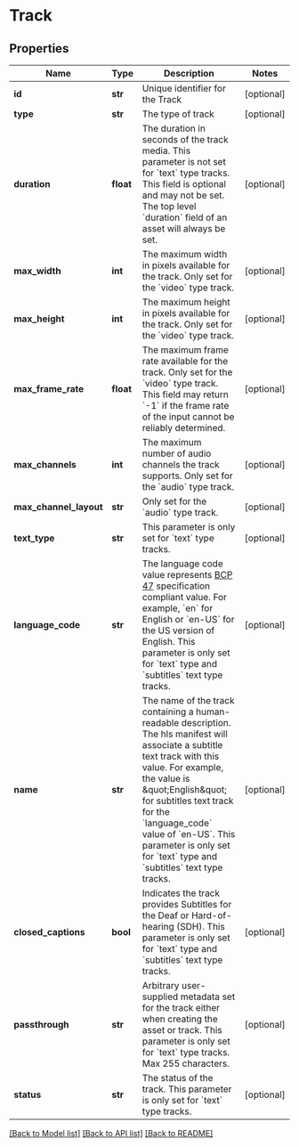 # Track

## Properties
Name | Type | Description | Notes
------------ | ------------- | ------------- | -------------
**id** | **str** | Unique identifier for the Track | [optional] 
**type** | **str** | The type of track | [optional] 
**duration** | **float** | The duration in seconds of the track media. This parameter is not set for &#x60;text&#x60; type tracks. This field is optional and may not be set. The top level &#x60;duration&#x60; field of an asset will always be set. | [optional] 
**max_width** | **int** | The maximum width in pixels available for the track. Only set for the &#x60;video&#x60; type track. | [optional] 
**max_height** | **int** | The maximum height in pixels available for the track. Only set for the &#x60;video&#x60; type track. | [optional] 
**max_frame_rate** | **float** | The maximum frame rate available for the track. Only set for the &#x60;video&#x60; type track. This field may return &#x60;-1&#x60; if the frame rate of the input cannot be reliably determined. | [optional] 
**max_channels** | **int** | The maximum number of audio channels the track supports. Only set for the &#x60;audio&#x60; type track. | [optional] 
**max_channel_layout** | **str** | Only set for the &#x60;audio&#x60; type track. | [optional] 
**text_type** | **str** | This parameter is only set for &#x60;text&#x60; type tracks. | [optional] 
**language_code** | **str** | The language code value represents [BCP 47](https://tools.ietf.org/html/bcp47) specification compliant value. For example, &#x60;en&#x60; for English or &#x60;en-US&#x60; for the US version of English. This parameter is only set for &#x60;text&#x60; type and &#x60;subtitles&#x60; text type tracks. | [optional] 
**name** | **str** | The name of the track containing a human-readable description. The hls manifest will associate a subtitle text track with this value. For example, the value is \&quot;English\&quot; for subtitles text track for the &#x60;language_code&#x60; value of &#x60;en-US&#x60;. This parameter is only set for &#x60;text&#x60; type and &#x60;subtitles&#x60; text type tracks. | [optional] 
**closed_captions** | **bool** | Indicates the track provides Subtitles for the Deaf or Hard-of-hearing (SDH). This parameter is only set for &#x60;text&#x60; type and &#x60;subtitles&#x60; text type tracks. | [optional] 
**passthrough** | **str** | Arbitrary user-supplied metadata set for the track either when creating the asset or track. This parameter is only set for &#x60;text&#x60; type tracks. Max 255 characters. | [optional] 
**status** | **str** | The status of the track. This parameter is only set for &#x60;text&#x60; type tracks. | [optional] 

[[Back to Model list]](../README.md#documentation-for-models) [[Back to API list]](../README.md#documentation-for-api-endpoints) [[Back to README]](../README.md)


